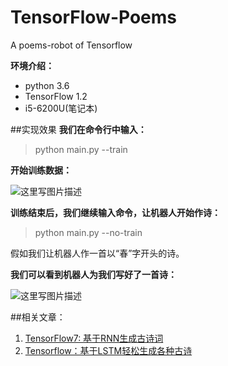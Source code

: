 # TensorFlow-Poems
A poems-robot of Tensorflow

**环境介绍：**
- python 3.6
- TensorFlow 1.2
- i5-6200U(笔记本)

##实现效果
**我们在命令行中输入：**
> python main.py --train 

**开始训练数据：**

 ![这里写图片描述](https://img-blog.csdn.net/20180809152554661?watermark/2/text/aHR0cHM6Ly9ibG9nLmNzZG4ubmV0L3FxXzMwNjExNjAx/font/5a6L5L2T/fontsize/400/fill/I0JBQkFCMA==/dissolve/70)

**训练结束后，我们继续输入命令，让机器人开始作诗：**
> python main.py --no-train

假如我们让机器人作一首以“春”字开头的诗。

**我们可以看到机器人为我们写好了一首诗：**

 ![这里写图片描述](https://img-blog.csdn.net/20180809152609899?watermark/2/text/aHR0cHM6Ly9ibG9nLmNzZG4ubmV0L3FxXzMwNjExNjAx/font/5a6L5L2T/fontsize/400/fill/I0JBQkFCMA==/dissolve/70)

##相关文章：
1. [TensorFlow7: 基于RNN生成古诗词](http://blog.csdn.net/u014365862/article/details/53868544)
2. [Tensorflow：基于LSTM轻松生成各种古诗](https://baijiahao.baidu.com/s?id=1588795608910133689&wfr=spider&for=pc)
